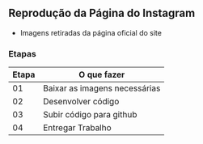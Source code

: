 ## Reprodução da Página do Instagram
 - Imagens retiradas da página oficial do site

### Etapas
|Etapa | O que fazer      |
|------|------------------|
|  01  | Baixar as imagens necessárias|
|  02  | Desenvolver código           |
|  03  | Subir código para github     |
|  04  | Entregar Trabalho            |

